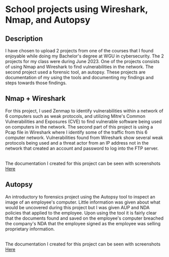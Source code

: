 <h1>School projects using Wireshark, Nmap, and Autopsy</h1>

<h2>Description</h2>
I have chosen to upload 2 projects from one of the courses that I found enjoyable while doing my Bachelor's degree at WGU in cybersecurity. The 2 projects for my class were during June 2023. One of the projects consists of using Nmap and Wireshark to find vulnerabilities in the network. The second project used a forensic tool, an autopsy.  These projects are documentation of my using the tools and documenting my findings and steps towards those findings.

<h2>Nmap + Wireshark</h2>
For this project, I used Zenmap to identify vulnerabilities within a network of 6 computers such as weak protocols, and utilizing Mitre's Common Vulnerabilities and Exposures (CVE) to find vulnerable software being used on computers in the network.  The second part of this project is using a Pcap file in Wireshark where I identify some of the traffic from this 6 computer network.  Vulnerabilities found from Wireshark show several weak protocols being used and a threat actor from an IP address not in the network that created an account and password to log into the FTP server. 
<br />
<br />

The documentation I created for this project can be seen with screenshots [Here](https://github.com/NicholasGrady/SchoolProjects/blob/main/Grady%20-%20Nmap%20and%20Wireshark.pdf)

<h2>Autopsy</h2>
An introductory to forensics project using the Autopsy tool to inspect an image of an employee's computer.  Little information was given about what would be uncovered during this project but I was given AUP and NDA policies that applied to the employee.  Upon using the tool it is fairly clear that the documents found and saved on the employee's computer breached the company's NDA that the employee signed as the employee was selling proprietary information. 
<br />
<br />

The documentation I created for this project can be seen with screenshots [Here](https://github.com/NicholasGrady/SchoolProjects/blob/main/Grady%20-%20Autopsy.pdf)



